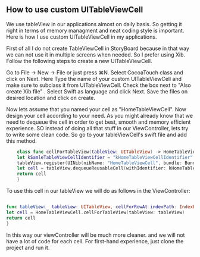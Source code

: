 ## How to use custom UITableViewCell
We use tableView in our applications almost on daily basis. So getting it right in terms of memory managment and neat coding style is important.  Here is how I use custom UITableViewCell in my applications.

First of all I do not create TableViewCell in StoryBoard because in that way we can not use it in multiple screens when needed. So I prefer using Xib. Follow the following steps to create a new UITableViewCell.

Go to File -> New -> File or just press ⌘N. Select CocoaTouch class and click on Next. Here Type the name of your custom UITableViewCell and make sure to subclass it from UITableViewCell.  Check the box next to "Also create Xib file" . Select Swift as language and click Next. Save the files on desired location and click on create.

Now lets assume that you named your cell as "HomeTableViewCell". Now design your cell according to your need. As you might already know that we need to dequeue the cell in order to get best, smooth and memory efficient experience. SO instead of doing all that stuff in our ViewController, lets try to write some clean code. So go to your  tableViewCell's swift file and add this method.


``` swift  
    class func cellForTableView(tableView: UITableView) -> HomeTableViewCell {
    let kSamleTableViewCellIdentifier = "kHomeTableViewCellIdentifier"
    tableView.register(UINib(nibName: "HomeTableViewCell", bundle: Bundle.main), forCellReuseIdentifier: kHomeTableViewCellIdentifier)
    let cell = tableView.dequeueReusableCell(withIdentifier: kHomeTableViewCellIdentifier) as! HomeTableViewCell
    return cell
    }
```

To use this cell in our tableView we will do as follows in the ViewController:

``` swift 

func tableView(_ tableView: UITableView, cellForRowAt indexPath: IndexPath) -> UITableViewCell {
let cell = HomeTableViewCell.cellForTableView(tableView: tableView)
return cell
}
```

In this way our viewController will be much more cleaner. and we will not have a lot of code for each cell.
For first-hand experience, just clone the project and run it.
